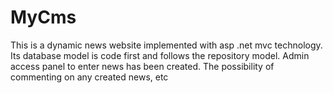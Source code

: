 # MyCms
This is a dynamic news website implemented with asp .net mvc technology. Its database model is code first and follows the repository model. Admin access panel to enter news has been created. The possibility of commenting on any created news, etc
